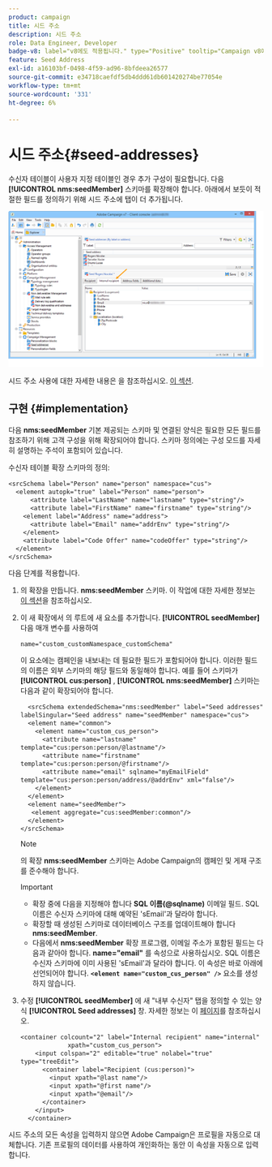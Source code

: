 ```yaml
---
product: campaign
title: 시드 주소
description: 시드 주소
role: Data Engineer, Developer
badge-v8: label="v8에도 적용됩니다." type="Positive" tooltip="Campaign v8에도 적용됩니다."
feature: Seed Address
exl-id: a16103bf-0498-4f59-ad96-8bfdeea26577
source-git-commit: e34718caefdf5db4ddd61db601420274be77054e
workflow-type: tm+mt
source-wordcount: '331'
ht-degree: 6%

---
```


# 시드 주소{#seed-addresses}



수신자 테이블이 사용자 지정 테이블인 경우 추가 구성이 필요합니다. 다음 **[!UICONTROL nms:seedMember]** 스키마를 확장해야 합니다. 아래에서 보듯이 적절한 필드를 정의하기 위해 시드 주소에 탭이 더 추가됩니다.

![](assets/s_ncs_user_seedlist_new_tab.png)

시드 주소 사용에 대한 자세한 내용은 을 참조하십시오. [이 섹션](../../delivery/using/about-seed-addresses.md).

## 구현 {#implementation}

다음 **nms:seedMember** 기본 제공되는 스키마 및 연결된 양식은 필요한 모든 필드를 참조하기 위해 고객 구성을 위해 확장되어야 합니다. 스키마 정의에는 구성 모드를 자세히 설명하는 주석이 포함되어 있습니다.

수신자 테이블 확장 스키마의 정의:

```
<srcSchema label="Person" name="person" namespace="cus">
  <element autopk="true" label="Person" name="person">
      <attribute label="LastName" name="lastname" type="string"/>
      <attribute label="FirstName" name="firstname" type="string"/>
    <element label="Address" name="address">
      <attribute label="Email" name="addrEnv" type="string"/>
    </element>
    <attribute label="Code Offer" name="codeOffer" type="string"/>
  </element>
</srcSchema>
```

다음 단계를 적용합니다.

1. 의 확장을 만듭니다. **nms:seedMember** 스키마. 이 작업에 대한 자세한 정보는 [이 섹션](../../configuration/using/extending-a-schema.md)을 참조하십시오.
1. 이 새 확장에서 의 루트에 새 요소를 추가합니다. **[!UICONTROL seedMember]** 다음 매개 변수를 사용하여

   ```
   name="custom_customNamespace_customSchema"
   ```

   이 요소에는 캠페인을 내보내는 데 필요한 필드가 포함되어야 합니다. 이러한 필드의 이름은 외부 스키마의 해당 필드와 동일해야 합니다. 예를 들어 스키마가 **[!UICONTROL cus:person]** , **[!UICONTROL nms:seedMember]** 스키마는 다음과 같이 확장되어야 합니다.

   ```
     <srcSchema extendedSchema="nms:seedMember" label="Seed addresses" labelSingular="Seed address" name="seedMember" namespace="cus">
     <element name="common">
       <element name="custom_cus_person">
         <attribute name="lastname" template="cus:person:person/@lastname"/>
         <attribute name="firstname" template="cus:person:person/@firstname"/>
         <attribute name="email" sqlname="myEmailField" template="cus:person:person/address/@addrEnv" xml="false"/>
       </element>
     </element>
     <element name="seedMember">
      <element aggregate="cus:seedMember:common"/>
     </element>
   </srcSchema>
   ```

   >[!NOTE]
   >
   >의 확장 **nms:seedMember** 스키마는 Adobe Campaign의 캠페인 및 게재 구조를 준수해야 합니다.

   >[!IMPORTANT]
   >
   >
   >    
   >    
   >    * 확장 중에 다음을 지정해야 합니다 **SQL 이름(@sqlname)** 이메일 필드. SQL 이름은 수신자 스키마에 대해 예약된 &#39;sEmail&#39;과 달라야 합니다.
   >    * 확장할 때 생성된 스키마로 데이터베이스 구조를 업데이트해야 합니다 **nms:seedMember**.
   >    * 다음에서 **nms:seedMember** 확장 프로그램, 이메일 주소가 포함된 필드는 다음과 같아야 합니다. **name=&quot;email&quot;** 를 속성으로 사용하십시오. SQL 이름은 수신자 스키마에 이미 사용된 &#39;sEmail&#39;과 달라야 합니다. 이 속성은 바로 아래에 선언되어야 합니다. **`<element name="custom_cus_person" />`** 요소를 생성하지 않습니다.
   >    
   >

1. 수정 **[!UICONTROL seedMember]** 에 새 &quot;내부 수신자&quot; 탭을 정의할 수 있는 양식 **[!UICONTROL Seed addresses]** 창. 자세한 정보는 이 [페이지](../../configuration/using/form-structure.md)를 참조하십시오.

   ```
   <container colcount="2" label="Internal recipient" name="internal"
                xpath="custom_cus_person">
       <input colspan="2" editable="true" nolabel="true" type="treeEdit">
         <container label="Recipient (cus:person)">
           <input xpath="@last name"/>
           <input xpath="@first name"/>
           <input xpath="@email"/>
         </container>
       </input>
     </container>
   ```

시드 주소의 모든 속성을 입력하지 않으면 Adobe Campaign은 프로필을 자동으로 대체합니다. 기존 프로필의 데이터를 사용하여 개인화하는 동안 이 속성을 자동으로 입력합니다.
